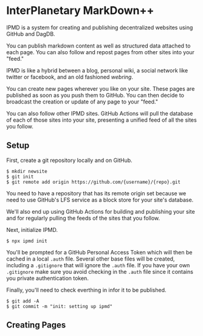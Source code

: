 # InterPlanetary MarkDown++

IPMD is a system for creating and publishing decentralized
websites using GitHub and DagDB.

You can publish markdown content as well as structured data
attached to each page. You can also follow and repost pages
from other sites into your "feed."

IPMD is like a hybrid between a blog, personal wiki, a social
network like twitter or facebook, and an old fashioned *webring*.

You can create new pages wherever you like on your site. These
pages are published as soon as you push them to GitHub. You can
then decide to broadcast the creation or update of any
page to your "feed."

You can also follow other IPMD sites. GitHub Actions will pull
the database of each of those sites into your site, presenting
a unified feed of all the sites you follow.

## Setup

First, create a git repository locally and on GitHub.

```
$ mkdir newsite
$ git init
$ git remote add origin https://github.com/{username}/{repo}.git
```

You need to have a repository that has its remote origin set because
we need to use GitHub's LFS service as a block store for your site's
database.

We'll also end up using GitHub Actions for building and publishing
your site and for regularly pulling the feeds of the sites that
you follow.

Next, initialize IPMD.

```
$ npx ipmd init
```

You'll be prompted for a GitHub Personal Access Token which will then be cached
in a local `.auth` file. Several other base files will be created, including a
`.gitignore` that will ignore the `.auth` file. If you have your own `.gitignore`
make sure you avoid checking in the `.auth` file since it contains you private
authentication token.

Finally, you'll need to check everthing in infor it to be published.

```
$ git add -A
$ git commit -m "init: setting up ipmd"
```

## Creating Pages
